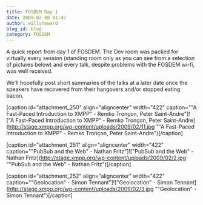 ```yaml
---
title: FOSDEM Day 1
date: 2009-02-08 01:42
author: willsheward
blog_id: blog
category: FOSDEM
---
```


A quick report from day 1 of FOSDEM. The Dev room was packed for virtually every session (standing room only as you can see from a selection of pictures below) and every talk, despite problems with the FOSDEM wi-fi, was well received.

We'll hopefully post short summaries of the talks at a later date once the speakers have recovered from their hangovers and/or stopped eating bacon.

[caption id="attachment\_250" align="aligncenter" width="422" caption=""A Fast-Paced Introduction to XMPP" - Remko Tronçon, Peter Saint-Andre"]!["A Fast-Paced Introduction to XMPP" - Remko Tronçon, Peter Saint-Andre](http://stage.xmpp.org/wp-content/uploads/2009/02/11.jpg ""A Fast-Paced Introduction to XMPP" - Remko Tronçon, Peter Saint-Andre")[/caption]

[caption id="attachment\_251" align="aligncenter" width="422" caption=""PubSub and the Web" - Nathan Fritz"]!["PubSub and the Web" - Nathan Fritz](http://stage.xmpp.org/wp-content/uploads/2009/02/2.jpg ""PubSub and the Web" - Nathan Fritz")[/caption]

[caption id="attachment\_252" align="aligncenter" width="422" caption=""Geolocation" - Simon Tennant"]!["Geolocation" - Simon Tennant](http://stage.xmpp.org/wp-content/uploads/2009/02/3.jpg ""Geolocation" - Simon Tennant")[/caption]
